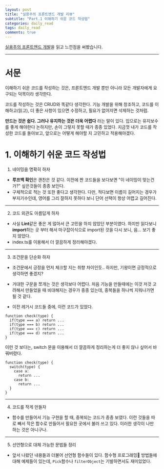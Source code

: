 ```yaml
---
layout: post
title: "실용주의 프론트엔드 개발 리뷰"
subtitle: "Part.1 이해하기 쉬운 코드 작성법"
categories: daily_read
tags: daily_read
comments: true
---
```


[실용주의 프론트엔드 개발](https://peter-cho.gitbook.io/book/)을 읽고 느낀점을 써봤습니다.

---

<h1>서문</h1>

이해하기 쉬운 코드를 작성하는 것은, 프론트엔드 개발 뿐만 아니라 모든 개발자에게 요구되는 덕목이라 생각한다.

코드를 작성하는 것은 CRUD와 똑같다 생각한다. 기능 개발을 위해 창조하고, 코드를 이해하고(읽고), 더 좋은 사항이 있으면 수정하고, 필요가 없어지면 삭제하는 것처럼.

<strong>만드는 것은 쉽다. 그러나 유지하는 것은 더욱 어렵다</strong> 라는 말이 있다.
입으로는 유지보수를 좋게 해야한다 논하지만, 손이 그렇지 못할 때가 종종 있었다.
지금껏 내가 코드를 작성한 코드를 돌아보고, 앞으로는 어떻게 해야할 지 고민하고 적용해야겠다.

<h1>1. 이해하기 쉬운 코드 작성법</h1>

1. 네이밍을 명확히 하자

- <strong>루프백 확인</strong>은 괜찬은 것 같다. 이전에 짠 코드들을 보다보면 "이 네이밍이 맞는건가?" 싶은것들이 종종 보인다.
- 구체적으로 적는 것 또한 좋다고 생각한다. 다만, 적다보면 이름이 길어지는 경우가 부지기수인데, 영어를 그리 잘하지 못하다 보니 단어 선택이 항상 어렵고 길어진다.

---

2. 코드 외관도 아름답게 하자

- 사실 <b>Lint</b>같은 좋은 게 많아서 큰 고민을 하지 않았던 부분이였다. 하지만 읽다보니 <strong>import</strong>하는 곳 부터 해서 마구잡이식으로 import된 것을 다시 보니, 음... 보기 좋지 않았다.
- index.ts를 이용해서 더 깔끔하게 정리해야겠다.

---

3. 조건문을 단순화 하자

- 조건문에서 긍정을 먼저 체크할 지는 취향 차이인듯.. 하지만, 기왕이면 긍정적으로 생각하면 좋겠지?
- 거대한 구문을 쪼개는 것은 생각보다 어렵다. 처음 기능을 만들때에는 이것 저것 고려해서 만들었을 때 비대해지는 경우가 종종 있는데, 중복들을 하나씩 지워나가면 될 것 같다.

- 이전 레거시 코드들 중에, 이런 코드가 있었다.

```
function check(type) {
  if(type === a) return ...
  if(type === b) return ...
  if(type === c) return ...
  if(type === d) return ...
}
```

이런 것 보다는, switch 문을 이용해서 더 깔끔하게 정리하는게 더 좋지 않나 싶어서 바꿔버렸다.

```
function check(type) {
  switch(type) {
    case a:
      return ...
    case b:
      return ...
  }
}
```

---

4. 코드를 작게 만들자

- 함수를 만들어서 기능 구현을 할 때, 중복되는 코드가 종종 보였다. 이런 것들을 따로 빼서 작은 함수로 만들어서 필요한 곳에서 불러 쓰고 있다. 이러한 생각이 나만 하는 것은 아니구나.

---

5. 선언형으로 대체 가능한 문법들 정리

- 앞서 나왔던 내용들과 더불어 선언형 함수들이 있다. 함수형 프로그래밍 방법들에 대해 예제들이 있는데, <code>Pick</code>함수나 <code>filterObject</code>는 기발하면서도 재미있었다.

